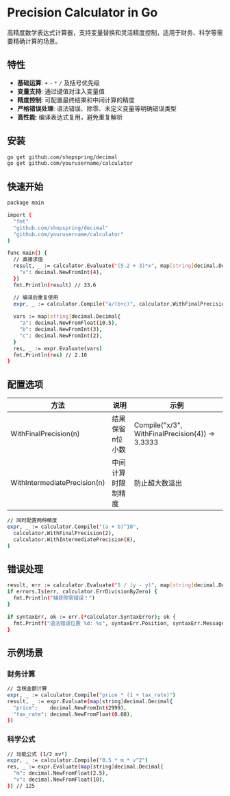 # Precision Calculator in Go

高精度数学表达式计算器，支持变量替换和灵活精度控制，适用于财务、科学等需要精确计算的场景。

## 特性

- **基础运算**: `+` `-` `*` `/` 及括号优先级
- **变量支持**: 通过键值对注入变量值
- **精度控制**: 可配置最终结果和中间计算的精度
- **严格错误处理**: 语法错误、除零、未定义变量等明确错误类型
- **高性能**: 编译表达式复用，避免重复解析

## 安装

```bash
go get github.com/shopspring/decimal
go get github.com/yourusername/calculator
```

## 快速开始
```bash
package main

import (
  "fmt"
  "github.com/shopspring/decimal"
  "github.com/yourusername/calculator"
)

func main() {
  // 直接求值
  result, _ := calculator.Evaluate("(5.2 + 3)*x", map[string]decimal.Decimal{
    "x": decimal.NewFromInt(4),
  })
  fmt.Println(result) // 33.6

  // 编译后重复使用
  expr, _ := calculator.Compile("a/(b+c)", calculator.WithFinalPrecision(2))
  
  vars := map[string]decimal.Decimal{
    "a": decimal.NewFromFloat(10.5),
    "b": decimal.NewFromInt(3),
    "c": decimal.NewFromInt(2),
  }
  res, _ := expr.Evaluate(vars)
  fmt.Println(res) // 2.10
}
```

## 配置选项
|方法|说明|示例|
|----|----|----|
|WithFinalPrecision(n)|结果保留n位小数|Compile("x/3", WithFinalPrecision(4)) → 3.3333|
|WithIntermediatePrecision(n)|中间计算时限制精度|防止超大数溢出|
```bash
// 同时配置两种精度
expr, _ := calculator.Compile("(a + b)^10",
  calculator.WithFinalPrecision(2),
  calculator.WithIntermediatePrecision(8),
)
```

## 错误处理
```bash
result, err := calculator.Evaluate("5 / (y - y)", map[string]decimal.Decimal{"y": decimal.NewFromInt(3)})
if errors.Is(err, calculator.ErrDivisionByZero) {
  fmt.Println("捕获除零错误！")
}

if syntaxErr, ok := err.(*calculator.SyntaxError); ok {
  fmt.Printf("语法错误位置 %d: %s", syntaxErr.Position, syntaxErr.Message)
}
```

## 示例场景
### 财务计算
```bash
// 含税金额计算
expr, _ := calculator.Compile("price * (1 + tax_rate)")
result, _ := expr.Evaluate(map[string]decimal.Decimal{
  "price":    decimal.NewFromInt(2999),
  "tax_rate": decimal.NewFromFloat(0.08),
})
```

### 科学公式
```bash
// 动能公式 (1/2 mv²)
expr, _ := calculator.Compile("0.5 * m * v^2")
res, _ := expr.Evaluate(map[string]decimal.Decimal{
  "m": decimal.NewFromFloat(2.5),
  "v": decimal.NewFromFloat(10),
}) // 125
```

